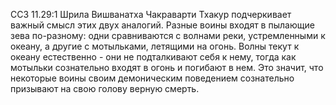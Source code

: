 ССЗ 11.29:1	Шрила Вишванатха Чакраварти Тхакур подчеркивает важный смысл этих двух аналогий. Разные воины входят в пылающие зева по-разному: одни сравниваются с волнами реки, устремленными к океану, а другие с мотыльками, летящими на огонь. Волны текут к океану естественно - они не подталкивают себя к нему, тогда как мотыльки сознательно входят в огонь и погибают в нем. Это значит, что некоторые воины своим демоническим поведением сознательно призывают на свою голову верную смерть.